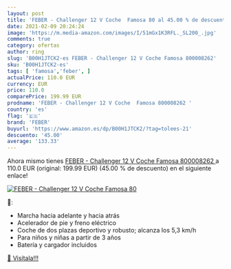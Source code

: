 ```yaml
---
layout: post
title: 'FEBER - Challenger 12 V Coche  Famosa 80 al 45.00 % de descuento'
date: 2021-02-09 20:24:24
image: 'https://m.media-amazon.com/images/I/51mGx1K3RFL._SL200_.jpg'
comments: true
category: ofertas
author: ring
slug: 'B00H1JTCK2-es FEBER - Challenger 12 V Coche Famosa 800008262'
sku: 'B00H1JTCK2-es'
tags: [ 'famosa','feber', ]
actualPrice: 110.0 EUR
currency: EUR
price: 110.0
comparePrice: 199.99 EUR
prodname: 'FEBER - Challenger 12 V Coche  Famosa 800008262 '
country: 'es'
flag: '🇪🇸'
brand: 'FEBER'
buyurl: 'https://www.amazon.es/dp/B00H1JTCK2/?tag=tolees-21'
descuento: '45.00'
average: '133.33'
---
```


Ahora mismo tienes [FEBER - Challenger 12 V Coche  Famosa 800008262 ](https://www.amazon.es/dp/B00H1JTCK2/?tag=tolees-21) a 110.0 EUR (original: 199.99 EUR) (45.00 %  de descuento) en el siguiente enlace!

[![FEBER - Challenger 12 V Coche  Famosa 80](https://m.media-amazon.com/images/I/51mGx1K3RFL._SL200_.jpg)](https://www.amazon.es/dp/B00H1JTCK2/?tag=tolees-21)

🔎:

- Marcha hacia adelante y hacia atrás
- Acelerador de pie y freno eléctrico
- Coche de dos plazas deportivo y robusto; alcanza los 5,3 km/h
- Para niños y niñas a partir de 3 años
- Batería y cargador incluidos

[🛒 Visítala!!!](https://www.amazon.es/dp/B00H1JTCK2/?tag=tolees-21)
